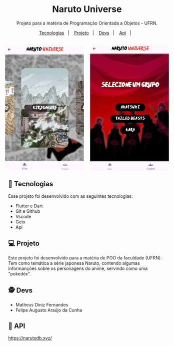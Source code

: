 <h1 align="center"> Naruto Universe </h1>

<p align="center">
    Projeto para a matéria de Programação Orientada a Objetos - UFRN.
</p>

<p align="center">
  <a href="#-tecnologias">Tecnologias</a>&nbsp;&nbsp;&nbsp;|&nbsp;&nbsp;&nbsp;
  <a href="#-projeto">Projeto</a>&nbsp;&nbsp;&nbsp;|&nbsp;&nbsp;&nbsp;
  <a href="#-devs">Devs</a>&nbsp;&nbsp;&nbsp;|&nbsp;&nbsp;&nbsp;
  <a href="#-api">Api</a>&nbsp;&nbsp;&nbsp;|&nbsp;&nbsp;&nbsp;
</p>

<br>

<div style="display: flex; justify-content: center; align-items: center;">
    <img alt="projeto" src="lib/assets/assets/home2.png" width="50%" style="margin-right: 10px;">
    <img alt="projeto" src="lib/assets/assets/home1.png" width="50%" style="margin-left: 10px;">
</div>



## 🚀 Tecnologias

Esse projeto foi desenvolvido com as seguintes tecnologias:

- Flutter e Dart
- Git e Github
- Vscode
- Getx
- Api

## 💻 Projeto

Este projeto foi desenvolvido para a matéria de POO da faculdade (UFRN). Tem como temática a série japonesa Naruto, contendo algumas informanções
sobre os personagens do anime, servindo como uma "pokedéx".

## 🕵️ Devs

- Matheus Diniz Fernandes
- Felipe Augusto Araújo da Cunha

## 🎲 API

https://narutodb.xyz/


